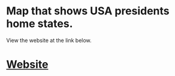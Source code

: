 # Map that shows USA presidents home states.

View the website at the link below.

# [Website](https://lorenza10.github.io/USAPresidentsByState/)
